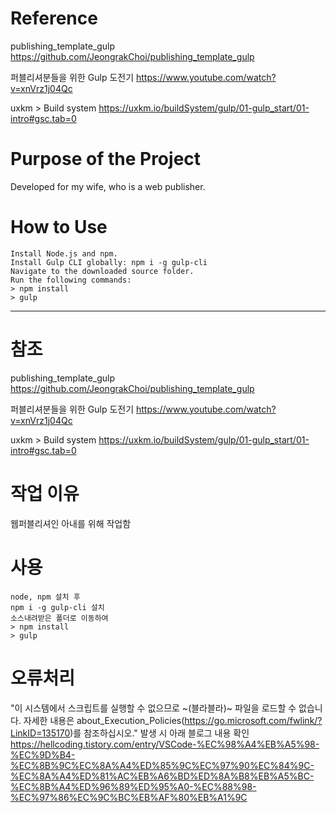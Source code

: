 # Reference

publishing_template_gulp
https://github.com/JeongrakChoi/publishing_template_gulp

퍼블리셔분들을 위한 Gulp 도전기
https://www.youtube.com/watch?v=xnVrz1j04Qc

uxkm > Build system
https://uxkm.io/buildSystem/gulp/01-gulp_start/01-intro#gsc.tab=0

# Purpose of the Project

Developed for my wife, who is a web publisher.

# How to Use

```
Install Node.js and npm.
Install Gulp CLI globally: npm i -g gulp-cli
Navigate to the downloaded source folder.
Run the following commands:
> npm install
> gulp
```

---

# 참조

publishing_template_gulp
https://github.com/JeongrakChoi/publishing_template_gulp

퍼블리셔분들을 위한 Gulp 도전기
https://www.youtube.com/watch?v=xnVrz1j04Qc

uxkm > Build system
https://uxkm.io/buildSystem/gulp/01-gulp_start/01-intro#gsc.tab=0

# 작업 이유

웹퍼블리셔인 아내를 위해 작업함

# 사용

```
node, npm 설치 후
npm i -g gulp-cli 설치
소스내려받은 폴더로 이동하여
> npm install
> gulp
```

# 오류처리

"이 시스템에서 스크립트를 실행할 수 없으므로 ~(블라블라)~ 파일을 로드할 수 없습니다. 자세한 내용은 about_Execution_Policies(https://go.microsoft.com/fwlink/?LinkID=135170)를 참조하십시오."
발생 시 아래 블로그 내용 확인  
https://hellcoding.tistory.com/entry/VSCode-%EC%98%A4%EB%A5%98-%EC%9D%B4-%EC%8B%9C%EC%8A%A4%ED%85%9C%EC%97%90%EC%84%9C-%EC%8A%A4%ED%81%AC%EB%A6%BD%ED%8A%B8%EB%A5%BC-%EC%8B%A4%ED%96%89%ED%95%A0-%EC%88%98-%EC%97%86%EC%9C%BC%EB%AF%80%EB%A1%9C
